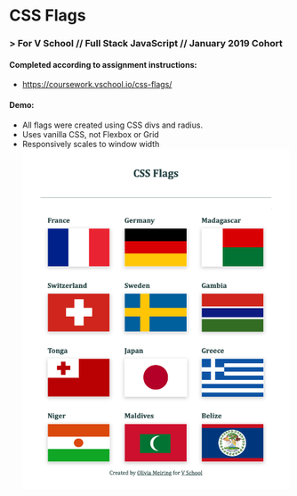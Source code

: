 # CSS Flags
### > For V School // Full Stack JavaScript // January 2019 Cohort

#### Completed according to assignment instructions: 
- https://coursework.vschool.io/css-flags/

#### Demo:
- All flags were created using CSS divs and radius.
- Uses vanilla CSS, not Flexbox or Grid
- Responsively scales to window width
<a href="https://yw-css-flags.surge.sh/"><img src="screenshot.png" /></a>
